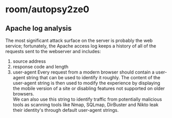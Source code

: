 # room/autopsy2ze0

## Apache log analysis
The most significant attack surface on the server is probably the web service; fortunately, the Apache access log keeps a history of all of the requests sent to the webserver and includes:
1. source address
2. response code and length
3. user-agent
Every request from a modern browser should contain a user-agent string that can be used to identify it roughly. The content of the user-agent string is then used to modify the experience by displaying the mobile version of a site or disabling features not supported on older browsers.  
We can also use this string to identify traffic from potentially malicious tools as scanning tools like Nmap, SQLmap, DirBuster and Nikto leak their identity's through default user-agent strings.

